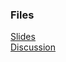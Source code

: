 ### Files 
<u>[Slides](https://gkabas.netlify.app/files/Kabas.pdf)</u> <br>
<u>[Discussion](https://gkabas.netlify.app/files/Kabas_discussion.pdf)</u> <br>


<script type="module">
  import * as pdfjsLib from '/js/pdfjs/pdf.mjs';
  pdfjsLib.GlobalWorkerOptions.workerSrc = '/js/pdfjs/pdf.worker.mjs';
</script>




